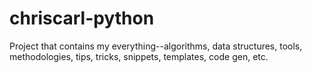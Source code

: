 # chriscarl-python
Project that contains my everything--algorithms, data structures, tools, methodologies, tips, tricks, snippets, templates, code gen, etc.
